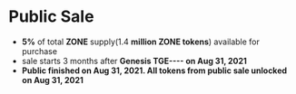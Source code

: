 # Public Sale

* **5%** of total **ZONE** supply(1.4 **million ZONE tokens**) available for purchase
* sale starts 3 months after **Genesis TGE---- on Aug 31, 2021**
* **Public finished on Aug 31, 2021. All tokens from public sale unlocked on Aug 31, 2021**
